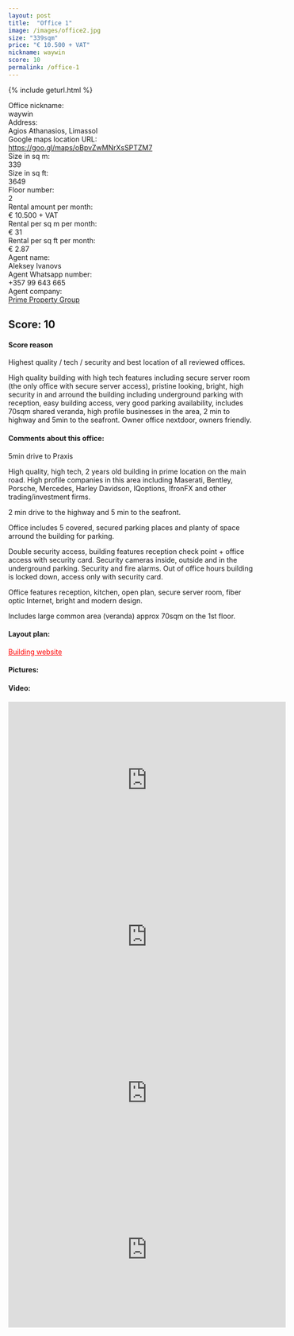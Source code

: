 ```yaml
---
layout: post
title:  "Office 1"
image: /images/office2.jpg
size: "339sqm"
price: "€ 10.500 + VAT"
nickname: waywin
score: 10
permalink: /office-1
---
```

{% include geturl.html %}
<div class="office-info-grid">
    <div>Office nickname:</div>
    <div>waywin</div>
    <div>Address:</div>
    <div>Agios Athanasios, Limassol</div>
    <div>Google maps location URL:</div>
    <div><a href="https://goo.gl/maps/oBpvZwMNrXsSPTZM7" target="_blank" rel="noopener noreferrer">https://goo.gl/maps/oBpvZwMNrXsSPTZM7</a></div>
    <div>Size in sq m:</div>
    <div>339</div>
    <div>Size in sq ft:</div>
    <div>3649</div>
    <div>Floor number:</div>
    <div>2</div>
    <div>Rental amount per month:</div>
    <div>€ 10.500 + VAT</div>
    <div>Rental per sq m per month:</div>
    <div>€ 31</div>
    <div>Rental per sq ft per month:</div>
    <div>€ 2.87</div>
    <div>Agent name:</div>
    <div>Aleksey Ivanovs</div>
    <div>Agent Whatsapp number:</div>
    <div>+357 99 643 665</div>
    <div>Agent company:</div>
    <div><a href="https://www.prime-property.com/en/Rent/Office/Cyprus/Limassol/Agios_Athanasios/16389/" target="_blank" rel="noopener noreferrer">Prime Property Group</a></div>
</div>

## Score: 10

#### Score reason

Highest quality / tech / security and best location of all reviewed offices.

High quality building with high tech features including secure server room (the only office with secure server access), pristine looking, bright, high security in and arround the building including underground parking with reception, easy building access, very good parking availability, includes 70sqm shared veranda, high profile businesses in the area, 2 min to highway and 5min to the seafront. Owner office nextdoor, owners friendly.


#### Comments about this office:

5min drive to Praxis

High quality, high tech, 2 years old building in prime location on the main road. High profile companies in this area including Maserati, Bentley, Porsche, Mercedes, Harley Davidson, IQoptions, IfronFX and other trading/investment firms. 

2 min drive to the highway and 5 min to the seafront. 

Office includes 5 covered, secured parking places and planty of space arround the building for parking.

Double security access, building features reception check point + office access with security card. Security cameras inside, outside and in the underground parking. Security and fire alarms. Out of office hours building is locked down, access only with security card.

Office features reception, kitchen, open plan, secure server room, fiber optic Internet, bright and modern design.

Includes large common area (veranda) approx 70sqm on the 1st floor.

#### Layout plan:

<a href="http://www.waywinplaza.com/" target="_blank" rel="noopener noreferrer" style="color: red;">Building website</a>

#### Pictures:

#### Video:

<iframe width="560" height="315" src="https://www.youtube.com/embed/jpJ3WbjN00s" frameborder="0" allow="accelerometer; autoplay; encrypted-media; gyroscope; picture-in-picture" allowfullscreen></iframe>

<iframe width="560" height="315" src="https://www.youtube.com/embed/1tzRC7Yr3zk" frameborder="0" allow="accelerometer; autoplay; encrypted-media; gyroscope; picture-in-picture" allowfullscreen></iframe>

<iframe width="560" height="315" src="https://www.youtube.com/embed/LuUlXBViB1A" frameborder="0" allow="accelerometer; autoplay; encrypted-media; gyroscope; picture-in-picture" allowfullscreen></iframe>

<iframe width="560" height="315" src="https://www.youtube.com/embed/btmop4CAaLA" frameborder="0" allow="accelerometer; autoplay; encrypted-media; gyroscope; picture-in-picture" allowfullscreen></iframe>

